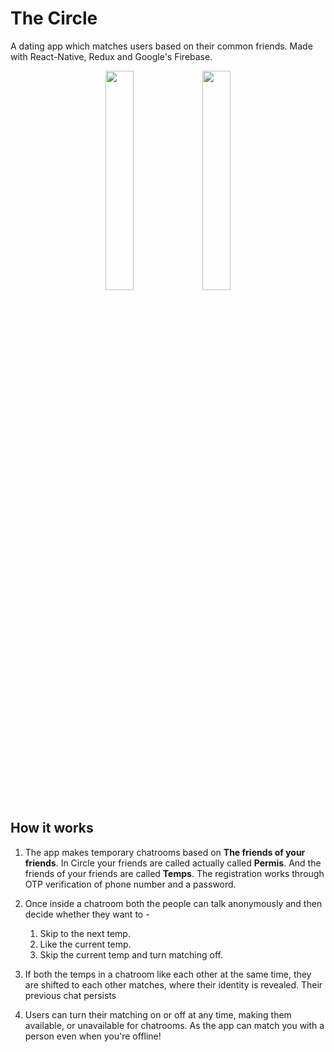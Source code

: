 # The Circle
A dating app which matches users based on their common friends.
Made with React-Native, Redux and Google's Firebase.

<p align="middle">
 <img src="https://github.com/shaurya2612/TheCircle_DemoGifs/blob/main/TheCircle_Matching.gif" width=30% height=30%>
 <img src="https://github.com/shaurya2612/TheCircle_DemoGifs/blob/main/TheCircle_Profile.gif" width=30% height=30%>
</p>

## How it works
1. The app makes temporary chatrooms based on **The friends of your friends**. In Circle your friends are called actually called **Permis**. And the friends of your friends are called **Temps**. The registration works through OTP verification of phone number and a password.

2. Once inside a chatroom both the people can talk anonymously and then decide whether they want to -
    1. Skip to the next temp.
    2. Like the current temp.
    3. Skip the current temp and turn matching off.
    
3. If both the temps in a chatroom like each other at the same time, they are shifted to each other matches, where their identity is revealed. Their previous chat persists

4. Users can turn their matching on or off at any time, making them available, or unavailable for chatrooms. As the app can match you with a person even when you're offline!






